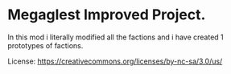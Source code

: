 # Megaglest Improved Project.

In this mod i literally modified all the factions and i have created 1 prototypes of factions.

License: https://creativecommons.org/licenses/by-nc-sa/3.0/us/
